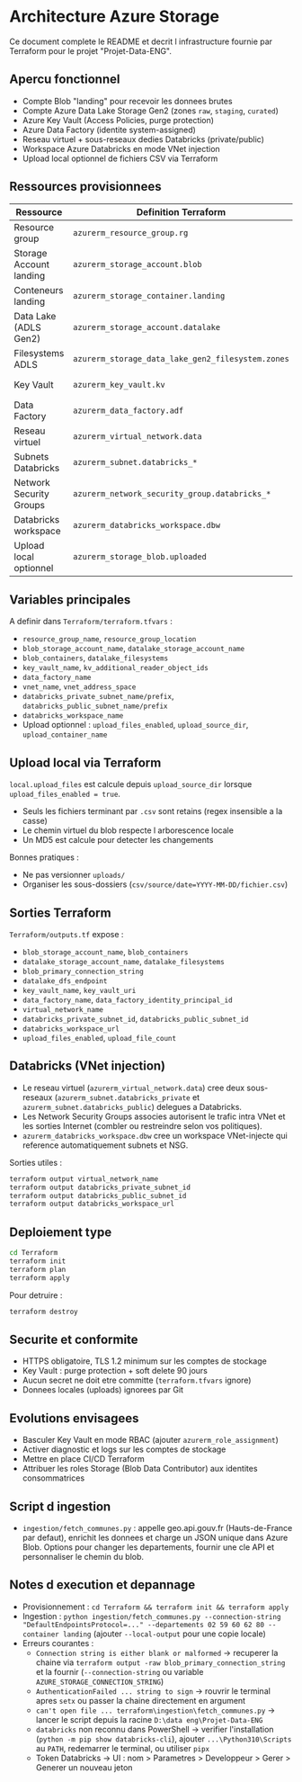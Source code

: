﻿# Architecture Azure Storage

Ce document complete le README et decrit l infrastructure fournie par Terraform pour le projet "Projet-Data-ENG".

## Apercu fonctionnel

- Compte Blob "landing" pour recevoir les donnees brutes
- Compte Azure Data Lake Storage Gen2 (zones `raw`, `staging`, `curated`)
- Azure Key Vault (Access Policies, purge protection)
- Azure Data Factory (identite system-assigned)
- Reseau virtuel + sous-reseaux dedies Databricks (private/public)
- Workspace Azure Databricks en mode VNet injection
- Upload local optionnel de fichiers CSV via Terraform

## Ressources provisionnees

| Ressource | Definition Terraform | Points clefs |
|-----------|----------------------|--------------|
| Resource group | `azurerm_resource_group.rg` | Region definie par `var.resource_group_location` |
| Storage Account landing | `azurerm_storage_account.blob` | Standard LRS, HTTPS only, TLS1_2 |
| Conteneurs landing | `azurerm_storage_container.landing` | Liste `var.blob_containers`, acces prive |
| Data Lake (ADLS Gen2) | `azurerm_storage_account.datalake` | HNS actif, Standard LRS |
| Filesystems ADLS | `azurerm_storage_data_lake_gen2_filesystem.zones` | `raw`, `staging`, `curated` |
| Key Vault | `azurerm_key_vault.kv` | Access Policies, purge protection 90 jours |
| Data Factory | `azurerm_data_factory.adf` | Identite managee, orchestration |
| Reseau virtuel | `azurerm_virtual_network.data` | CIDR parametrable (`vnet_address_space`) |
| Subnets Databricks | `azurerm_subnet.databricks_*` | Delegation Databricks + endpoints Storage/SQL |
| Network Security Groups | `azurerm_network_security_group.databricks_*` | Regles VNet<->VNet + sortie Internet |
| Databricks workspace | `azurerm_databricks_workspace.dbw` | Workspace VNet injection (sku Standard) |
| Upload local optionnel | `azurerm_storage_blob.uploaded` | Un blob Block par fichier local detecte |

## Variables principales

A definir dans `Terraform/terraform.tfvars` :
- `resource_group_name`, `resource_group_location`
- `blob_storage_account_name`, `datalake_storage_account_name`
- `blob_containers`, `datalake_filesystems`
- `key_vault_name`, `kv_additional_reader_object_ids`
- `data_factory_name`
- `vnet_name`, `vnet_address_space`
- `databricks_private_subnet_name/prefix`, `databricks_public_subnet_name/prefix`
- `databricks_workspace_name`
- Upload optionnel : `upload_files_enabled`, `upload_source_dir`, `upload_container_name`

## Upload local via Terraform

`local.upload_files` est calcule depuis `upload_source_dir` lorsque `upload_files_enabled = true`.
- Seuls les fichiers terminant par `.csv` sont retains (regex insensible a la casse)
- Le chemin virtuel du blob respecte l arborescence locale
- Un MD5 est calcule pour detecter les changements

Bonnes pratiques :
- Ne pas versionner `uploads/`
- Organiser les sous-dossiers (`csv/source/date=YYYY-MM-DD/fichier.csv`)

## Sorties Terraform

`Terraform/outputs.tf` expose :
- `blob_storage_account_name`, `blob_containers`
- `datalake_storage_account_name`, `datalake_filesystems`
- `blob_primary_connection_string`
- `datalake_dfs_endpoint`
- `key_vault_name`, `key_vault_uri`
- `data_factory_name`, `data_factory_identity_principal_id`
- `virtual_network_name`
- `databricks_private_subnet_id`, `databricks_public_subnet_id`
- `databricks_workspace_url`
- `upload_files_enabled`, `upload_file_count`

## Databricks (VNet injection)

- Le reseau virtuel (`azurerm_virtual_network.data`) cree deux sous-reseaux (`azurerm_subnet.databricks_private` et `azurerm_subnet.databricks_public`) delegues a Databricks.
- Les Network Security Groups associes autorisent le trafic intra VNet et les sorties Internet (combler ou restreindre selon vos politiques).
- `azurerm_databricks_workspace.dbw` cree un workspace VNet-injecte qui reference automatiquement subnets et NSG.

Sorties utiles :
```bash
terraform output virtual_network_name
terraform output databricks_private_subnet_id
terraform output databricks_public_subnet_id
terraform output databricks_workspace_url
```

## Deploiement type

```bash
cd Terraform
terraform init
terraform plan
terraform apply
```

Pour detruire :
```bash
terraform destroy
```

## Securite et conformite

- HTTPS obligatoire, TLS 1.2 minimum sur les comptes de stockage
- Key Vault : purge protection + soft delete 90 jours
- Aucun secret ne doit etre committe (`terraform.tfvars` ignore)
- Donnees locales (uploads) ignorees par Git

## Evolutions envisagees

- Basculer Key Vault en mode RBAC (ajouter `azurerm_role_assignment`)
- Activer diagnostic et logs sur les comptes de stockage
- Mettre en place CI/CD Terraform
- Attribuer les roles Storage (Blob Data Contributor) aux identites consommatrices

## Script d ingestion

- `ingestion/fetch_communes.py` : appelle geo.api.gouv.fr (Hauts-de-France par defaut), enrichit les donnees et charge un JSON unique dans Azure Blob. Options pour changer les departements, fournir une cle API et personnaliser le chemin du blob.

## Notes d execution et depannage

- Provisionnement : `cd Terraform && terraform init && terraform apply`
- Ingestion : `python ingestion/fetch_communes.py --connection-string "DefaultEndpointsProtocol=..." --departements 02 59 60 62 80 --container landing` (ajouter `--local-output` pour une copie locale)
- Erreurs courantes :
  - `Connection string is either blank or malformed` -> recuperer la chaine via `terraform output -raw blob_primary_connection_string` et la fournir (`--connection-string` ou variable `AZURE_STORAGE_CONNECTION_STRING`)
  - `AuthenticationFailed ... string to sign` -> rouvrir le terminal apres `setx` ou passer la chaine directement en argument
  - `can't open file ... terraform\ingestion\fetch_communes.py` -> lancer le script depuis la racine `D:\data eng\Projet-Data-ENG`
  - `databricks` non reconnu dans PowerShell -> verifier l'installation (`python -m pip show databricks-cli`), ajouter `...\Python310\Scripts` au `PATH`, redemarrer le terminal, ou utiliser `pipx`
  - Token Databricks -> UI : nom > Parametres > Developpeur > Gerer > Generer un nouveau jeton

